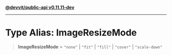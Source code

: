 [**@devvit/public-api v0.11.11-dev**](../../../../../../README.md)

---

# Type Alias: ImageResizeMode

> **ImageResizeMode** = `"none"` \| `"fit"` \| `"fill"` \| `"cover"` \| `"scale-down"`

